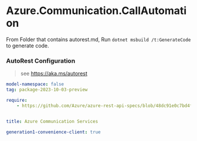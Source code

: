 # Azure.Communication.CallAutomation

From Folder that contains autorest.md, Run `dotnet msbuild /t:GenerateCode` to generate code.

### AutoRest Configuration
> see https://aka.ms/autorest

```yaml
model-namespace: false
tag: package-2023-10-03-preview

require:
    - https://github.com/Azure/azure-rest-api-specs/blob/48dc91e0c7bd4f9d2869c8394ceaa7b1047c2a21/specification/communication/data-plane/CallAutomation/readme.md


title: Azure Communication Services

generation1-convenience-client: true
```
